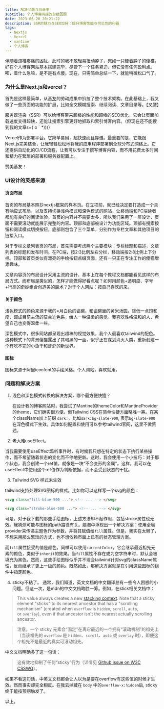 ```yaml
---
title: 解决问题与创造美
subtitle: 个人博客网站的总结回顾
date: 2023-06-20 20:21:22
description: SSR的魅力与SEO加持：提升博客性能与可见性的利器
tags:
  - Nextjs
  - Vercel
  - mantine
  - 个人博客
---
```


伴随着颈椎疼痛的困扰，此时的我不敢轻易扭动脖子，宛如一只梗着脖子的傻猫。好在个人博客网站基本搭建完毕，尽管下一个任务紧迫，但它没有任何盈利点。唉，着什么急嘛，是不是有点傻。现在，只需简单总结一下，就能稍微松口气了。

### 为什么是Next.js和vercel？
首先是这样最简单，从[基友](https://pengtikui.cn/)的劳动成果中扒拉了整个技术架构。在此基础上，我又做了一些页面的功能的扩展，比如全文模糊搜索、继续阅读、文章目录等。【叉腰】

服务器渲染（SSR）可以给博客带来超棒的性能和超棒的SEO优化。它会让页面加载速度变得超快，还能让搜索引擎更好地抓取和索引博客内容。（但现在还不能搜到我的文章ε=(´ο｀*)))）

Vercel作为部署平台。它简单易用，超快速而且靠谱。最重要的是，它能跟Next.js完美结合，让我轻轻松松地将我的应用程序部署到全球分布式网络上。它还提供自动化的CI/CD流程，让我可以专注于撰写博客内容，而不用花费太多时间和精力在繁琐的部署和服务器配置上。

赞美基友！

### UI设计的灵感来源

#### 页面布局
首页的布局基本照抄nextjs框架的样本页。在立项前，就已经决定要打造成一个具有响应式布局，以及支持切换浅色模式和深色模式的网站，让移动端和PC端读者都能有良好的阅读体验。首页的内容并不需要太多，所以我们采用了一屏设计，页面不需要滚动就能展示完整的内容。顶部和底部被设计为功能区域。顶部有搜索按钮和阅读模式切换按钮，底部则包含了三个菜单，分别作为专栏文章和其他项目的链接入口。

对于专栏文章列表页的布局，首先需要考虑两个主要模块：专栏标题和描述，文章列表的标题和发布时间。在PC端，按2:3比例左右分栏，移动端按2:8比例上下分栏。顶部和首页类似有漂亮的手绘按钮点缀页面，还有一只正在专注工作的傻猫增添趣味。

文章内容页的布局设计采用主流的设计，基本上在每个教程文档都能看见这样的布局方式。而布局是类似的，怎样才能做得好看点呢？如何用颜色+透明度、字号+行高的奇妙组合创造美的魔术？对于个人网站：按自己喜欢的来。

#### 关于颜色
浅色模式的颜色来源于我的=月白色的瓷碗，和瓷碗里的黄米汤圆。降低一点饱和度，调成目前主流的莫兰迪色系，给人一种温柔的感觉。我喜欢性格温和的人，希望自己也变得温柔一些。

深色模式中，很多网站都呈现出超棒的视觉效果，我个人最喜欢tailwind的配色。这种模式下的背景傻猫露出了其暗黑的一面，似乎正在谋划消灭人类，重新创建一个有吃不完的小鱼干和虾虾的新世界。

#### 图标
图标来源于阿里iconfont的手绘风格。个人网站，喜欢就用。

### 问题和解决方案

1. 浅色和深色模式转换的解决方案，哪个最方便快捷？

    在设计我的博客网站时，我尝试了Mantine的themeColor和MantineProvider的theme，它们确实很方便。但Tailwind CSS在简单快捷方面略胜一筹。在某个className加上前缀 `dark:`，比如`dark:bg-slate-900`, 表示`bg-slate-900`在深色模式下生效。具体如何配置和使用可以参考tailwind官网，这里不做赘述。
    
2. 老大难useEffect。

当我需要使用useEffect监听事件时，有时候我只想在特定的状态下执行某些操作，而不希望随着状态的变化而不停地更新。这时，我会使用一个小技巧：对于那个状态，我会创建一个ref值，就像是一块“不会变形的金属”。这样，我可以在useEffect中使用这个ref值作为判断依据，而不会受到状态的干扰。

3. Tailwind SVG 样式未生效

tailwind支持处理SVG图标的样式，比如你可以这样写一个svg的颜色：

```html
<svg class="fill-blue-500 ..."> <!-- ... --> </svg>

<svg class="stroke-blue-500 ..."> <!-- ... --> </svg>
```

可是，对于我下载的那些手绘图标，上述方法却不起作用，包括stroke属性也无效。我猜测可能与图标的path路径有关。脑海中浮现出一个解决方案：使用全局provider来传递主题色作为参数，并将其赋值给`fill`属性。但是，我实在太懒了，不想采用那么繁琐的方式，也不想依赖市面上已有的状态管理方案。

而`fill`属性接受的值是颜色，同样可以使用`currentColor`，它会继承最近祖先元素的颜色，类似于`inherit`的效果。当`fill`属性不存在或为空字符串时，默认会被填充为黑色。然而，这些手绘图标似乎并不理会tailwind针对svg的className属性，反而继承了更上一级的颜色。既然如此，那解决方案就是在引用这些图标的组件中指定颜色。

4. sticky不粘了。
通常，我们知道，英文文档的中文翻译总有一些令人困惑的小问题。但这一次，是mdn的中文文档略胜一筹。例如，在stick相关文档中：
> This value always creates a new [stacking context](https://developer.mozilla.org/en-US/docs/Web/CSS/CSS_positioned_layout/Understanding_z-index/Stacking_context). Note that a sticky element "sticks" to its nearest ancestor that has a "scrolling mechanism" (created when `overflow` is `hidden`, `scroll`, `auto`, or `overlay`), even if that ancestor isn't the nearest actually scrolling ancestor.

> 注意，一个 sticky 元素会“固定”在离它最近的一个拥有“滚动机制”的祖先上（当该祖先的 `overflow` 是 `hidden`、`scroll`、`auto` 或 `overlay` 时），即便这个祖先不是最近的真实可滚动祖先。

中文文档明确多了这一句话：
> 这有效地抑制了任何“sticky”行为（详情见 [Github issue on W3C CSSWG](https://github.com/w3c/csswg-drafts/issues/865)）。

如果不看这句话，中英文文档都会让人以为是要在overflow有这些值的时候才生效。然而事实却完全相反。在我去掉藏在 `body` 中的`overflow-x:hidden`后, sticky终于能按预期触发了。

以上。

